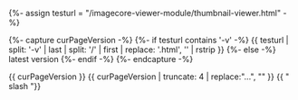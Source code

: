 {%- assign testurl = "/imagecore-viewer-module/thumbnail-viewer.html" -%}

{%- capture curPageVersion -%}
	{%- if testurl contains '-v' -%}
		{{ testurl |  split: '-v' | last | split: '/' | first | replace: '.html', '' | rstrip }}
	{%- else -%}
		latest version
	{%- endif -%}
{%- endcapture -%}


{{ curPageVersion }}
{{ curPageVersion | truncate: 4 | replace:"...", "" }}
{{ "  slash  "}}

